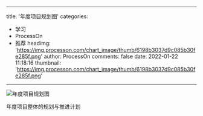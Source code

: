 
---
title: '年度项目规划图'
categories: 
 - 学习
 - ProcessOn
 - 推荐
headimg: 'https://img.processon.com/chart_image/thumb/6198b3037d9c085b30fe285f.png'
author: ProcessOn
comments: false
date: 2022-01-22 11:18:16
thumbnail: 'https://img.processon.com/chart_image/thumb/6198b3037d9c085b30fe285f.png'
---

<div>   
<img class="thumb" alt="年度项目规划图" src="https://img.processon.com/chart_image/thumb/6198b3037d9c085b30fe285f.png" referrerpolicy="no-referrer">
<p>年度项目整体的规划与推进计划</p>  
</div>
            